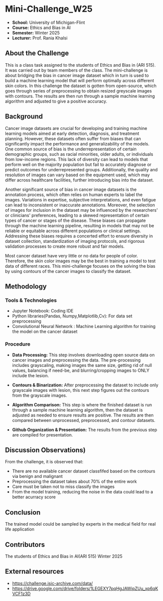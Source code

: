 #  Mini-Challenge_W25

- **School:** University of Michigan-Flint
- **Course:** Ethics and Bias in AI 
- **Semester:** Winter 2025
- **Lecturer:** Prof. Rania Khalsi 

## About the Challenge
This is a class task assigned to the students of Ethics and Bias in (ARI 515). It was carried out by team members of the class. 
The mini-challenge is about bridging the bias in cancer image dataset which in turn is used to build a machine learning model that will perform optimally across different skin colors. In this challenge the dataset is gotten from open-source, which goes through series of preprocessing to obtain resized greyscale images with contours. The results are then run through a sample machine learning algorithm and adjusted to give a positive accuracy.

## Background

Cancer image datasets are crucial for developing and training machine learning models aimed at early detection, diagnosis, and treatment planning. However, these datasets often suffer from biases that can significantly impact the performance and generalizability of the models. One common source of bias is the underrepresentation of certain demographic groups, such as racial minorities, older adults, or individuals from low-income regions. This lack of diversity can lead to models that perform well on the majority population but fail to accurately diagnose or predict outcomes for underrepresented groups. Additionally, the quality and resolution of images can vary based on the equipment used, which may differ across healthcare facilities, further introducing bias into the dataset.

Another significant source of bias in cancer image datasets is the annotation process, which often relies on human experts to label the images. Variations in expertise, subjective interpretations, and even fatigue can lead to inconsistent or inaccurate annotations. Moreover, the selection of images for inclusion in the dataset may be influenced by the researchers' or clinicians' preferences, leading to a skewed representation of certain types of cancer or stages of the disease. These biases can propagate through the machine learning pipeline, resulting in models that may not be reliable or equitable across different populations or clinical settings. Addressing these biases requires a concerted effort to ensure diversity in dataset collection, standardization of imaging protocols, and rigorous validation processes to create more robust and fair models.

Most cancer dataset have very little or no data for people of color. Therefore, the skin color images may be the best in training a model to test data of different races. This mini-challenge focuses on the solving the bias by using contours of the cancer images to classify the dataset.

## Methodology


### Tools & Technologies
- Jupyter Notebook: Coding IDE
- Python libraries(Pandas, Numpy,Matplotlib,Cv): For data set preprocessing
- Convolutional Neural Network : Machine Learning algorithm for training the model on the cancer dataset


### Procedure

- **Data Processing:** This step involves downloading open source data on cancer images and preprocessing the data. The pre-processing includes grayscaling, making images the same size, getting rid of null values, balancing if need-be, and blurring/cropping images to ONLY include the lesion.

- **Contours & Binarization:** After preprocessing the dataset to include only grayscale images with lesion, this next step figures out the contours from the grayscale images.
  
- **Algorithm Comparison:** This step is where the finished dataset is run through a sample machine learning algorithm, then the dataset is adjusted as needed to ensure results are positive. The results are then compared between unprocessed, preprocessed, and contour datasets.
  
- **Github Organization & Presentation:** The results from the previous step are compiled for presentation.

## Discussion Observations)
From the challenge, it is observed that:
- There are no available cancer dataset classfifed based on the contours via benign and malignant
- Preprocessing the dataset takes about 70% of the entire work
- Care must be taken not to miss classify the images
- From the model training, reducing the noise in the data could lead to a better acurracy score


## Conclusion
The trained model could be sampled by experts in the medical field for real life application 


## Contributors
The students of Ethics and Bias in  AI(ARI 515) Winter 2025


## External resources
- https://challenge.isic-archive.com/data/
- https://drive.google.com/drive/folders/1LEGEXY7pqHgJAWipZUu_xp6qKVCF1z3D
